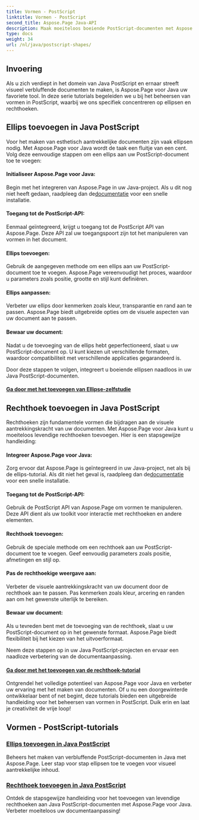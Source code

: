 ```yaml
---
title: Vormen - PostScript
linktitle: Vormen - PostScript
second_title: Aspose.Page Java-API
description: Maak moeiteloos boeiende PostScript-documenten met Aspose.Page Java. Duik in tutorials over het toevoegen van ellipsen en rechthoeken, waardoor visueel aantrekkelijke inhoud ontstaat.
type: docs
weight: 34
url: /nl/java/postscript-shapes/
---
```


## Invoering

Als u zich verdiept in het domein van Java PostScript en ernaar streeft visueel verbluffende documenten te maken, is Aspose.Page voor Java uw favoriete tool. In deze serie tutorials begeleiden we u bij het beheersen van vormen in PostScript, waarbij we ons specifiek concentreren op ellipsen en rechthoeken.

## Ellips toevoegen in Java PostScript

Voor het maken van esthetisch aantrekkelijke documenten zijn vaak ellipsen nodig. Met Aspose.Page voor Java wordt de taak een fluitje van een cent. Volg deze eenvoudige stappen om een ellips aan uw PostScript-document toe te voegen:

#### Initialiseer Aspose.Page voor Java:

 Begin met het integreren van Aspose.Page in uw Java-project. Als u dit nog niet heeft gedaan, raadpleeg dan de[documentatie](https://reference.aspose.com/page/java/) voor een snelle installatie.

#### Toegang tot de PostScript-API:
Eenmaal geïntegreerd, krijgt u toegang tot de PostScript API van Aspose.Page. Deze API zal uw toegangspoort zijn tot het manipuleren van vormen in het document.

#### Ellips toevoegen:
Gebruik de aangegeven methode om een ellips aan uw PostScript-document toe te voegen. Aspose.Page vereenvoudigt het proces, waardoor u parameters zoals positie, grootte en stijl kunt definiëren.

#### Ellips aanpassen:
Verbeter uw ellips door kenmerken zoals kleur, transparantie en rand aan te passen. Aspose.Page biedt uitgebreide opties om de visuele aspecten van uw document aan te passen.

#### Bewaar uw document:
Nadat u de toevoeging van de ellips hebt geperfectioneerd, slaat u uw PostScript-document op. U kunt kiezen uit verschillende formaten, waardoor compatibiliteit met verschillende applicaties gegarandeerd is.

Door deze stappen te volgen, integreert u boeiende ellipsen naadloos in uw Java PostScript-documenten.

#### [Ga door met het toevoegen van Ellipse-zelfstudie](./add-ellipse/)

## Rechthoek toevoegen in Java PostScript

Rechthoeken zijn fundamentele vormen die bijdragen aan de visuele aantrekkingskracht van uw documenten. Met Aspose.Page voor Java kunt u moeiteloos levendige rechthoeken toevoegen. Hier is een stapsgewijze handleiding:

#### Integreer Aspose.Page voor Java:
 Zorg ervoor dat Aspose.Page is geïntegreerd in uw Java-project, net als bij de ellips-tutorial. Als dit niet het geval is, raadpleeg dan de[documentatie](https://reference.aspose.com/page/java/) voor een snelle installatie.

#### Toegang tot de PostScript-API:
Gebruik de PostScript API van Aspose.Page om vormen te manipuleren. Deze API dient als uw toolkit voor interactie met rechthoeken en andere elementen.

#### Rechthoek toevoegen:
Gebruik de speciale methode om een rechthoek aan uw PostScript-document toe te voegen. Geef eenvoudig parameters zoals positie, afmetingen en stijl op.

#### Pas de rechthoekige weergave aan:
Verbeter de visuele aantrekkingskracht van uw document door de rechthoek aan te passen. Pas kenmerken zoals kleur, arcering en randen aan om het gewenste uiterlijk te bereiken.

#### Bewaar uw document:
Als u tevreden bent met de toevoeging van de rechthoek, slaat u uw PostScript-document op in het gewenste formaat. Aspose.Page biedt flexibiliteit bij het kiezen van het uitvoerformaat.

Neem deze stappen op in uw Java PostScript-projecten en ervaar een naadloze verbetering van de documentaanpassing.

#### [Ga door met het toevoegen van de rechthoek-tutorial](./add-rectangle/)

Ontgrendel het volledige potentieel van Aspose.Page voor Java en verbeter uw ervaring met het maken van documenten. Of u nu een doorgewinterde ontwikkelaar bent of net begint, deze tutorials bieden een uitgebreide handleiding voor het beheersen van vormen in PostScript. Duik erin en laat je creativiteit de vrije loop!
## Vormen - PostScript-tutorials
### [Ellips toevoegen in Java PostScript](./add-ellipse/)
Beheers het maken van verbluffende PostScript-documenten in Java met Aspose.Page. Leer stap voor stap ellipsen toe te voegen voor visueel aantrekkelijke inhoud.
### [Rechthoek toevoegen in Java PostScript](./add-rectangle/)
Ontdek de stapsgewijze handleiding voor het toevoegen van levendige rechthoeken aan Java PostScript-documenten met Aspose.Page voor Java. Verbeter moeiteloos uw documentaanpassing!